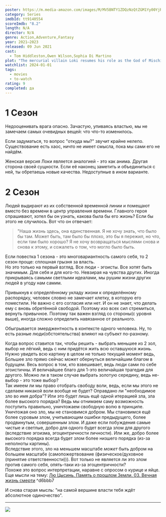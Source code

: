 ```yaml
---
poster: https://m.media-amazon.com/images/M/MV5BNTY1ZDQzNzQtZGM1Yy00YjRhLTliYmMtOGM2OWFlYTRjOTc2XkEyXkFqcGdeQXVyMTY3MDE5MDY1._V1_SX300.jpg
category: Series
imdbId: tt9140554
scoreImdb: "8.2"
length: N/A
director: N/A
genre: Action,Adventure,Fantasy
year: 2021–2023
released: 09 Jun 2021
cast:
  - Tom Hiddleston,Owen Wilson,Sophia Di Martino
plot: "The mercurial villain Loki resumes his role as the God of Mischief in a new series that takes place after the events of “Avengers: Endgame.”"
watchlist: 2024-01-01
tags:
  - movies
  - to-watch
rating: 9
completed: да
---
```

# 1 Сезон
Недооценивать врага опасно. Зачастую, упиваясь властью, мы не замечаем самых очевидных вещей: что что-то изменилось.

Если задуматься, то вопрос "откуда мы?" звучит крайне нелепо. Существование есть хаос, ничто не имеет смысла, пока мы сами его не найдём.

Женская версия Локи является аналогией - это как анима. Другая сторона своей сущности. Если её наконец заметить и объединиться с ней, ты обретаешь новые качества. Недоступные в ином варианте.
# 2 Сезон
Людей выдирают из их собственной временной линии и помещают вместо без времени в центр управления времени. Главного героя спрашивают, хотел бы он узнать, какова была бы его жизнь? Если бы этого не случилось. Вот что он отвечает:
>"Наша жизнь здесь, она единственная. Я не хочу знать, что было бы там. Может быть, там было бы плохо, это бы я пережил, но что, если там было хорошо? Я не хочу возвращаться мыслями снова и снова к этому, и сожалеть о том, что могло было быть.

Если повестка 1 сезона - это многовариантность самого себя, то 2 сезон проще: сплошная грызня за власть.  
Но это только на первый взгляд. Все люди - эгоисты. Все хотят быть значимым. Для себя и для кого-то. Невзирая на чувства других. Иногда прикрываясь самыми светлыми идеалами, мы рушим жизни других людей в угоду нам самим.

Привыкнув к определённому укладу жизни к определённому распорядку, человек словно не замечает клетку, в которую его поместили. Не важно с его согласия или нет. И он не знает, что делать ему с вновь обретённой свободой. Поэтому изо всех сил стремиться, вернуть привычное. Поэтому так важен взгляд со стороны(с уровня выше), иногда сложно определить навязанное от реального.

Обыгрывается эмерджентность в контексте одного человека. Ну, то есть разные люди(обстоятельства) влияют на субъект по-разному.

Когда вопрос ставится так, чтобы решить - выбрать меньшее из 2 зол, выбор не лёгкий, ведь с ним придётся жить всю оставшуюся жизнь. Нужно увидеть всю картину в целом не только текущий момент ведь, Большее зло прямо сейчас может обернуться величайшим благом в будущем. Весь вопрос в том, кто взвешивает, ведь люди сами по себе эгоистичны. И величайшее благо для 1-это величайшая трагедия для другого. Можно ли в таком случае выбрать золотую середину, ведь не-выбор - это тоже выбор?  
Так имеем ли мы право отобрать свободу воли, ведь, если мы этого не сделаем никакой воли вообще не будет? Оправдано ли "необходимое зло во имя добра"? Или это будет лишь ещё одной итерацией зла, зла более высокого порядка? Ведь мы отнимаем саму возможность поступить правильно, уничтожаем свободную волю в принципе.  
Уничтожая оно зло, мы не становимся добром. Мы становимся ещё более суровым злом, учитывающим ошибки предыдущего, более продвинутым, совершенным злом. И даже если побуждения самые чистые и светлые, добро для одного будет всегда злом для другого (вследствие эгоизма, эгоцентричности личности). Или же, добро более высокого порядка всегда будет злом более низшего порядка (из-за неполноты картины).  
Вследствие этого, зло на меньшем масштабе _может_ быть добром на большем масштабе (самопожертвование (физическое/духовное (принятие ответственности))). Вот только не является ли это злом против самого себя, опять-таки из-за эгоцентричности?  
Похоже это вопрос интерпретации, наравне с опросом о курице и яйце. 
Еще мысли на тему: [Лю Цысинь. Память о прошлом Земли. 03. Вечная жизнь смерти](Книги/Художественные/Лю%20Цысинь.%20Память%20о%20прошлом%20Земли.%2003.%20Вечная%20жизнь%20смерти.md#^8c6609)
^d6bbb7

И снова старая мысль: "на самой вершине власти тебя ждёт абсолютное одиночество".

---
![](https://m.media-amazon.com/images/M/MV5BNTY1ZDQzNzQtZGM1Yy00YjRhLTliYmMtOGM2OWFlYTRjOTc2XkEyXkFqcGdeQXVyMTY3MDE5MDY1._V1_SX300.jpg)